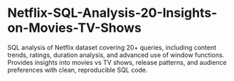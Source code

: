 # Netflix-SQL-Analysis-20-Insights-on-Movies-TV-Shows
SQL analysis of Netflix dataset covering 20+ queries, including content trends, ratings, duration analysis, and advanced use of window functions. Provides insights into movies vs TV shows, release patterns, and audience preferences with clean, reproducible SQL code.
